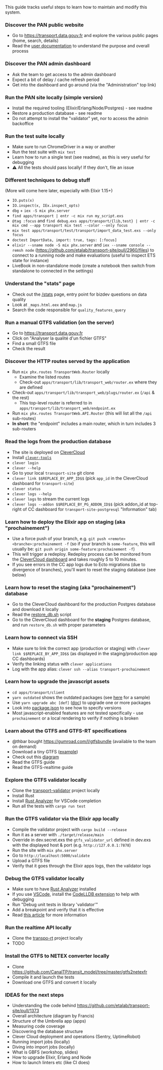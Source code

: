 This guide tracks useful steps to learn how to maintain and modify this system.

### Discover the PAN public website

* Go to https://transport.data.gouv.fr and explore the various public pages (home, search, details)
* Read the [user documentation](https://doc.transport.data.gouv.fr) to understand the purpose and overall process

### Discover the PAN admin dashboard

* Ask the team to get access to the admin dashboard
* Expect a bit of delay / cache refresh period
* Get into the dashboard and go around (via the "Administration" top link)

### Run the PAN site locally (simple version)

* Install the required tooling (Elixir/Erlang/Node/Postgres) - see readme
* Restore a production database - see readme
* Do not attempt to install the "validator" yet, nor to access the admin backoffice

### Run the test suite locally

* Make sure to run ChromeDriver in a way or another
* Run the test suite with `mix test`
* Learn how to run a single test (see readme), as this is very useful for debugging
* :warning: All the tests should pass locally! If they don't, file an issue

### Different techniques to debug stuff

(More will come here later, especially with Elixir 1.15+)

* `IO.puts(x)`
* `IO.inspect(x, IEx.inspect_opts)`
* `dbg` + `iex -S mix phx.server`
* `find apps/transport | entr -c mix run my_script.exs`
* `@tag :focus` and `find debug.exs apps/transport/{lib,test} | entr -c mix cmd --app transport mix test --color --only focus`
* `mix test apps/transport/test/transport/import_data_test.exs --only focus`
* `doctest ImportData, import: true, tags: [:focus]`
* `elixir --sname node -S mix phx.server` and `iex --sname console --remsh node` (https://github.com/etalab/transport-site/pull/2960/files) to connect to a running node and make evaluations (useful to inspect ETS state for instance)
* LiveBook in non-standalone mode (create a notebook then switch from standalone to connected in the settings)

### Understand the "stats" page

* Check out the [/stats](https://transport.data.gouv.fr/stats) page, entry point for bizdev questions on data quality
* Look at `_maps.html.eex` and `map.js`
* Search the code responsible for `quality_features_query`

### Run a manual GTFS validation (on the server)

* Go to https://transport.data.gouv.fr
* Click on "Analyser la qualité d'un fichier GTFS"
* Find a small GTFS file
* Check the result

### Discover the HTTP routes served by the application

* Run `mix phx.routes TransportWeb.Router` locally
  * Examine the listed routes
  * Check-out `apps/transport/lib/transport_web/router.ex` where they are defined
* Check-out `apps/transport/lib/transport_web/plugs/router.ex` (`/api` & the rest)
  * This top-level router is referred to in `apps/transport/lib/transport_web/endpoint.ex`
* Run `mix phx.routes TransportWeb.API.Router` (this will list all the `/api` sub-routes)
* **In short**: the "endpoint" includes a main router, which in turn includes 3 sub-routers

### Read the logs from the production database

* The site is deployed on [CleverCloud](https://www.clever-cloud.com/)
* Install [`clever-tools`](https://github.com/CleverCloud/clever-tools)
* `clever login`
* `clever --help`
* Go to your local `transport-site` git clone
* `clever link $$REPLACE_BY_APP_ID$$` (pick `app_id` in the CleverCloud dashboard for `transport-site`)
* `clever status`
* `clever logs --help`
* `clever logs` to stream the current logs
* `clever logs --addon $$REPLACE_BY_PG_ADDON_ID$$` (pick addon_id at top-right of CC dashboard for `transport-site-postgresql` "Information" tab)

### Learn how to deploy the Elixir app on staging (aka "prochainement")

* Use a force push of your branch, e.g. `git push <remote> <branche>:prochainement -f` (so if your branch is `some-feature`, this will usually be: `git push origin some-feature:prochainement -f`)
* This will trigger a redeploy. Redeploy process can be monitored from the [CleverCloud dashboard](https://www.clever-cloud.com) and takes roughly 5 to 10 minutes.
* If you see errors in the CC app logs due to Ecto migrations (due to divergence of branches), you'll want to reset the staging database (see below)

### Learn how to reset the staging (aka "prochainement") database

* Go to the CleverCloud dashboard for the production Postgres database and download it locally
* Read the [restore_db.sh](https://github.com/etalab/transport-site/blob/master/restore_db.sh) script
* Go to the CleverCloud dashboard for the **staging** Postgres database, and run `restore_db.sh` with proper parameters

### Learn how to connect via SSH

* Make sure to link the correct app (production or staging) with `clever link $$REPLACE_BY_APP_ID$$` (as displayed in the staging/production app CC dashboards)
* Verify the linking status with `clever applications`
* Log with the app alias: `clever ssh --alias transport-prochainement`

### Learn how to upgrade the javascript assets

* `cd apps/transport/client`
* `yarn outdated` shows the outdated packages (see [here](https://github.com/etalab/transport-site/pull/4287) for a sample)
* Use `yarn upgrade abc [def]` ([doc](https://classic.yarnpkg.com/lang/en/docs/cli/upgrade/)) to upgrade one or more packages
* Look into [package.json](https://github.com/etalab/transport-site/blob/master/apps/transport/client/package.json) to see how to specify versions
* Most javascript-enabled features are not tested specifically - use `prochainement` or a local rendering to verify if nothing is broken

### Learn about the GTFS and GTFS-RT specifications

* @thbar bought https://gumroad.com/l/gtfsbundle (available to the team on demand)
* Download a tiny GTFS ([example](https://transport.data.gouv.fr/datasets/horaires-theoriques-et-temps-reel-des-navettes-de-la-station-de-tignes-gtfs-gtfs-rt/))
* Check out this [diagram](https://www.researchgate.net/figure/Modele-de-donnees-GTFS_fig7_268333353)
* Read the GTFS guide
* Read the GTFS-realtime guide

### Explore the GTFS validator locally

* Clone the [transport-validator](https://github.com/etalab/transport-validator) project locally
* Install Rust
* Install [Rust Analyzer](https://github.com/rust-analyzer/rust-analyzer) for VSCode completion
* Run all the tests with `cargo run test`

### Run the GTFS validator via the Elixir app locally

* Compile the validator project with `cargo build --release`
* Run it as a server with `./target/release/main`
* Override in dev.secret.exs the `gtfs_validator_url` defined in dev.exs with the displayed host & port (e.g. `http://127.0.0.1:7878`)
* Run the site with `mix phx.server`
* Go to `http://localhost:5000/validate`
* Upload a GTFS file
* Verify that it goes through the Elixir apps logs, then the validator logs

### Debug the GTFS validator locally

* Make sure to have [Rust Analyzer](https://github.com/rust-analyzer/rust-analyzer) installed
* If you use [VSCode](https://code.visualstudio.com), install the [CodeLLDB extension](https://marketplace.visualstudio.com/items?itemName=vadimcn.vscode-lldb) to help with debugging
* Run "Debug unit tests in library 'validator'"
* Add a breakpoint and verify that it is effective
* Read [this article](https://khalid-salad.medium.com/plp-rust-agjks-395d1d870432) for more information

### Run the realtime API locally

* Clone the [transpo-rt](https://github.com/etalab/transpo-rt) project locally
* TODO

### Install the GTFS to NETEX converter locally

* Clone https://github.com/CanalTP/transit_model/tree/master/gtfs2netexfr
* Compile it and launch the tests
* Download one GTFS and convert it locally

### IDEAS for the next steps

* Understanding the code behind https://github.com/etalab/transport-site/pull/1373
* Overall architecture (diagram by Francis)
* Structure of the Umbrella app (apps)
* Measuring code coverage
* Discovering the database structure
* Clever Cloud deployment and operations (Sentry, UptimeRobot)
* Running import jobs (locally)
* Diving into import jobs (locally)
* What is GBFS (workshop, slides)
* How to upgrade Elixir, Erlang and Node
* How to launch linters etc (like CI does)

